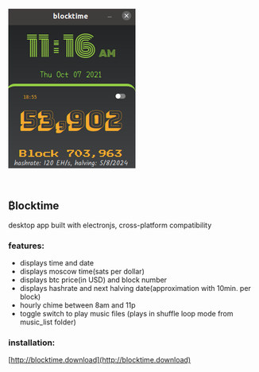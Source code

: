 ![app screenshot](screenshot.png)


<br>

## ₿locktime

desktop app built with electronjs, cross-platform compatibility

### features:
* displays time and date
* displays moscow time(sats per dollar)
* displays btc price(in USD) and block number
* displays hashrate and next halving date(approximation with 10min. per block)
* hourly chime between 8am and 11p
* toggle switch to play music files (plays in shuffle loop mode from music_list folder)


### installation:
[http://blocktime.download](http://blocktime.download)